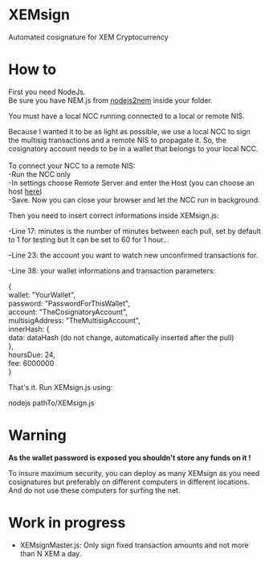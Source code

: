 # XEMsign
Automated cosignature for XEM Cryptocurrency

# How to

First you need NodeJs.<br>
Be sure you have NEM.js from <a href="https://github.com/NewEconomyMovement/nodejs2nem" target="_blank">nodejs2nem</a> inside your folder.

You must have a local NCC running connected to a local or remote NIS.

Because I wanted it to be as light as possible, we use a local NCC to sign the multisig transactions and a remote NIS to propagate it.
So, the cosignatory account needs to be in a wallet that belongs to your local NCC.<br><br>
To connect your NCC to a remote NIS:<br>
-Run the NCC only<br>
-In settings choose Remote Server and enter the Host (you can choose an host <a href="http://www.nodeexplorer.com/" target="_blank">here</a>)<br>
-Save. Now you can close your browser and let the NCC run in background.

Then you need to insert correct informations inside XEMsign.js:

-Line 17: minutes is the number of minutes between each pull, set by default to 1 for testing but It can be set to 60 for 1 hour...

-Line 23: the account you want to watch new unconfirmed transactions for.

-Line 38: your wallet informations and transaction parameters:

{<br>
wallet: "YourWallet",<br>
password: "PasswordForThisWallet",<br>
account: "TheCosignatoryAccount",<br>
multisigAddress: "TheMultisigAccount",<br>
innerHash: {<br>
                data: dataHash (do not change, automatically inserted after the pull)<br>
            },<br>
hoursDue: 24,<br>
fee: 6000000<br>
}

That's it. Run XEMsign.js using:

nodejs pathTo/XEMsign.js

# Warning 

<b>As the wallet password is exposed you shouldn't store any funds on it !</b>

To insure maximum security, you can deploy as many XEMsign as you need cosignatures but preferably on different computers in different locations. And do not use these computers for surfing the net.

# Work in progress
- XEMsignMaster.js: Only sign fixed transaction amounts and not more than N XEM a day.
